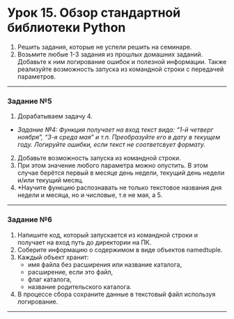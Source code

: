 # Урок 15. Обзор стандартной библиотеки Python

1. Решить задания, которые не успели решить на семинаре.
2. Возьмите любые 1-3 задания из прошлых домашних заданий. Добавьте к ним логирование ошибок и полезной информации.
   Также реализуйте возможность запуска из командной строки с передачей параметров.
---

### Задание №5

1. Дорабатываем задачу 4.
* _Задание №4: Функция получает на вход текст вида: “1-й четверг ноября”, “3-я среда мая” и т.п.
  Преобразуйте его в дату в текущем году.
  Логируйте ошибки, если текст не соответсвует формату._

2. Добавьте возможность запуска из командной строки.
3. При этом значение любого параметра можно опустить. В этом случае берётся первый в месяце день недели, 
текущий день недели и/или текущий месяц.
4. *Научите функцию распознавать не только текстовое названия дня недели и месяца, но и числовые, т.е не мая, а 5.
---

### Задание №6

1. Напишите код, который запускается из командной строки и получает на вход
путь до директории на ПК.
2. Соберите информацию о содержимом в виде объектов namedtuple.
3. Каждый объект хранит:
   * имя файла без расширения или название каталога,
   * расширение, если это файл,
   * флаг каталога,
   * название родительского каталога.
4. В процессе сбора сохраните данные в текстовый файл используя
логирование.
---


